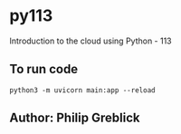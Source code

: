 # py113
Introduction to the cloud using Python - 113

## To run code
`python3 -m uvicorn main:app --reload`

## Author:  Philip Greblick